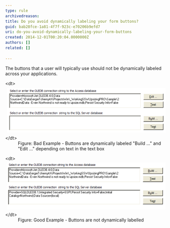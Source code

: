 ```yaml
---
type: rule
archivedreason: 
title: Do you avoid dynamically labeling your form buttons?
guid: bab28fce-1a81-4f7f-923c-e70206b9efd7
uri: do-you-avoid-dynamically-labeling-your-form-buttons
created: 2014-12-01T00:20:04.0000000Z
authors: []
related: []

---
```


The buttons that a user will typically use should not be dynamically labeled across your applications.

<!--endintro-->
<dl class="badImage">&lt;dt&gt;
      <img src="../../assets/DynamicallyLabelingButtonBad.gif" alt="OLEDB Connection String" style="margin:5px;">
   &lt;/dt&gt;<dd>Figure: Bad Example - Buttons are dynamically labeled "Build ..." and "Edit ..." depending on text in the text box</dd></dl><dl class="goodImage">&lt;dt&gt;
      <img src="../../assets/DynamicallyLabelingButtonGood.gif" alt="OLEDB Connection String" style="margin:5px;">
   &lt;/dt&gt;<dd>Figure: Good Example - Buttons are not dynamically labelled</dd></dl>
